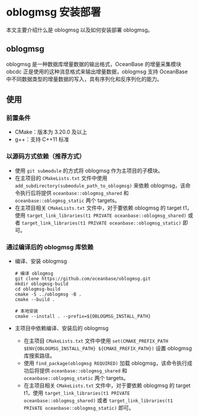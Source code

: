 # oblogmsg 安装部署

本文主要介绍什么是 oblogmsg 以及如何安装部署 oblogmsg。

## oblogmsg

oblogmsg 是一种数据库增量数据的输出格式，OceanBase 的增量采集模块 obcdc 正是使用的这种消息格式来输出增量数据，oblogmsg 支持 OceanBase 中不同数据类型的增量数据的写入，具有序列化和反序列化的能力。

## 使用

### 前置条件

* CMake：版本为 3.20.0 及以上
* g++：支持 C++11 标准

### 以源码方式依赖（推荐方式）

* 使用 `git submodule` 的方式将 oblogmsg 作为主项目的子模块。
* 在主项目的 `CMakeLists.txt` 文件中使用 `add_subdirectory(submodule_path_to_oblogmsg)` 来依赖 oblogmsg，该命令执行后将提供 `oceanbase::oblogmsg_shared` 和 `oceanbase::oblogmsg_static` 两个 targets。
* 在主项目相关 `CMakeLists.txt` 文件中，对于要依赖 oblogmsg 的 target t1，使用 `target_link_libraries(t1 PRIVATE oceanbase::oblogmsg_shared)` 或者 `target_link_libraries(t1 PRIVATE oceanbase::oblogmsg_static)` 即可。

### 通过编译后的 oblogmsg 库依赖

* 编译、安装 oblogmsg

  ```unknow
  # 编译 oblogmsg
  git clone https://github.com/oceanbase/oblogmsg.git
  mkdir oblogmsg-build
  cd oblogmsg-build
  cmake -S ../oblogmsg -B .
  cmake --build .
  
  # 本地安装
  cmake --install . --prefix=${OBLOGMSG_INSTALL_PATH}
  ```

* 主项目中依赖编译、安装后的 oblogmsg

  * 在主项目 `CMakeLists.txt` 文件中使用 `set(CMAKE_PREFIX_PATH $ENV{OBLOGMSG_INSTALL_PATH} ${CMAKE_PREFIX_PATH})` 设置 oblogmsg 库搜索路径。
  * 使用 `find_package(oblogmsg REQUIRED)` 加载 oblogmsg，该命令执行成功后将提供 `oceanbase::oblogmsg_shared` 和 `oceanbase::oblogmsg_static` 两个 targets。
  * 在主项目相关 `CMakeLists.txt` 文件中，对于要依赖 oblogmsg 的 target t1，使用 `target_link_libraries(t1 PRIVATE oceanbase::oblogmsg_shared)` 或者 `target_link_libraries(t1 PRIVATE oceanbase::oblogmsg_static)` 即可。
